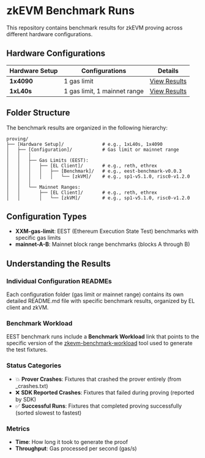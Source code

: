 # zkEVM Benchmark Runs

This repository contains benchmark results for zkEVM proving across different hardware configurations.

## Hardware Configurations

| Hardware Setup | Configurations | Details |
|----------------|----------------|----------|
| **1x4090** | 1 gas limit | [View Results](proving/1x4090/README.md) |
| **1xL40s** | 1 gas limit, 1 mainnet range | [View Results](proving/1xL40s/README.md) |

## Folder Structure

The benchmark results are organized in the following hierarchy:

```
proving/
├── [Hardware Setup]/              # e.g., 1xL40s, 1x4090
│   ├── [Configuration]/           # Gas limit or mainnet range
│   │   │
│   │   ├── Gas Limits (EEST):
│   │   │   ├── [EL Client]/       # e.g., reth, ethrex
│   │   │   │   ├── [Benchmark]/   # e.g., eest-benchmark-v0.0.3
│   │   │   │   │   └── [zkVM]/    # e.g., sp1-v5.1.0, risc0-v1.2.0
│   │   │
│   │   └── Mainnet Ranges:
│   │       ├── [EL Client]/       # e.g., reth, ethrex
│   │       │   └── [zkVM]/        # e.g., sp1-v5.1.0, risc0-v1.2.0
```

## Configuration Types

- **XXM-gas-limit**: EEST (Ethereum Execution State Test) benchmarks with specific gas limits
- **mainnet-A-B**: Mainnet block range benchmarks (blocks A through B)

## Understanding the Results

### Individual Configuration READMEs

Each configuration folder (gas limit or mainnet range) contains its own detailed README.md file with specific benchmark results, organized by EL client and zkVM.

### Benchmark Workload

EEST benchmark runs include a **Benchmark Workload** link that points to the specific version of the [zkevm-benchmark-workload](https://github.com/eth-act/zkevm-benchmark-workload) tool used to generate the test fixtures.

### Status Categories

- 💥 **Prover Crashes**: Fixtures that crashed the prover entirely (from _crashes.txt)
- ❌ **SDK Reported Crashes**: Fixtures that failed during proving (reported by SDK)
- ✅ **Successful Runs**: Fixtures that completed proving successfully (sorted slowest to fastest)

### Metrics

- **Time**: How long it took to generate the proof
- **Throughput**: Gas processed per second (gas/s)

